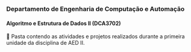 ### Departamento de Engenharia de Computação e Automação
#### Algoritmo e Estrutura de Dados II (DCA3702)

📖 Pasta contendo as atividades e projetos realizados durante a primeira unidade da disciplina de AED II.
